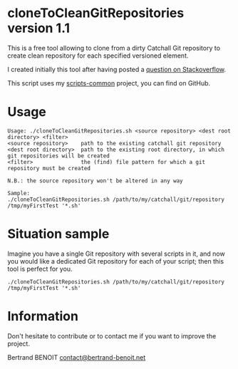 # cloneToCleanGitRepositories version 1.1
This is a free tool allowing to clone from a dirty Catchall Git repository to create clean repository for each specified versioned element.

I created initially this tool after having posted a [question on Stackoverflow](https://stackoverflow.com/q/53396677/10524205).

This script uses my [scripts-common](https://github.com/bertrand-benoit/scripts-common) project, you can find on GitHub.


# Usage
```
Usage: ./cloneToCleanGitRepositories.sh <source repository> <dest root directory> <filter>
<source repository>    path to the existing catchall git repository
<dest root directory>  path to the existing root directory, in which git repositories will be created
<filter>		       the (find) file pattern for which a git repository must be created

N.B.: the source repository won't be altered in any way

Sample:
./cloneToCleanGitRepositories.sh /path/to/my/catchall/git/repository /tmp/myFirstTest '*.sh'
```


# Situation sample
Imagine you have a single Git repository with several scripts in it, and now you would like a dedicated Git repository for each of your script; then this tool is perfect for you.

```
./cloneToCleanGitRepositories.sh /path/to/my/catchall/git/repository /tmp/myFirstTest '*.sh'
```


Information
====
Don't hesitate to contribute or to contact me if you want to improve the project.

Bertrand BENOIT   <contact@bertrand-benoit.net>
